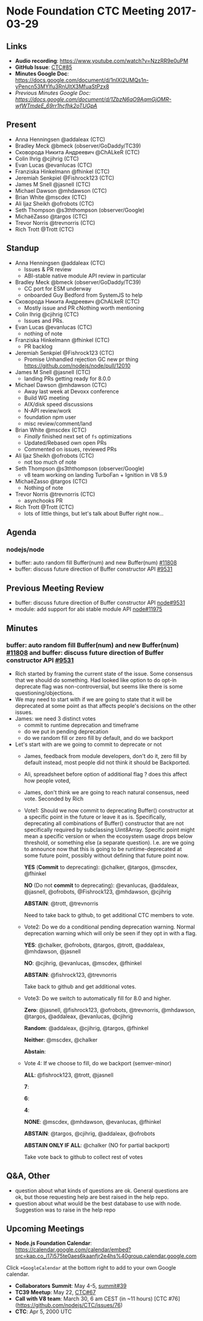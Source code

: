 # Node Foundation CTC Meeting 2017-03-29

## Links

* **Audio recording**: https://www.youtube.com/watch?v=NzzRR9e0uPM
* **GitHub Issue**: [CTC#85](https://github.com/nodejs/CTC/issues/85)
* **Minutes Google Doc**: <https://docs.google.com/document/d/1nIXl2UMQs1n-yPencn53MYlfu3RnUltX3MfuaStPzx8>
* _Previous Minutes Google Doc: <https://docs.google.com/document/d/1ZbzN6qO9AqmGjOMR-wfWTmdeE_69rr1hcfhk2oTUGpA>_

## Present

* Anna Henningsen @addaleax (CTC)
* Bradley Meck @bmeck (observer/GoDaddy/TC39)
* Сковорода Никита Андреевич @ChALkeR (CTC)
* Colin Ihrig @cjihrig (CTC)
* Evan Lucas @evanlucas (CTC)
* Franziska Hinkelmann @fhinkel (CTC)
* Jeremiah Senkpiel @Fishrock123 (CTC)
* James M Snell @jasnell (CTC)
* Michael Dawson @mhdawson (CTC)
* Brian White @mscdex (CTC)
* Ali Ijaz Sheikh @ofrobots (CTC)
* Seth Thompson @s3ththompson (observer/Google)
* MichaëZasso @targos (CTC)
* Trevor Norris @trevnorris (CTC)
* Rich Trott @Trott (CTC)


## Standup

* Anna Henningsen @addaleax (CTC)
  * Issues & PR review
  * ABI-stable native module API review in particular
* Bradley Meck @bmeck (observer/GoDaddy/TC39)
  * CC port for ESM underway
  * onboarded Guy Bedford from SystemJS to help
* Сковорода Никита Андреевич @ChALkeR (CTC)
  * Mostly issue and PR cNothing worth mentioning
* Colin Ihrig @cjihrig (CTC)
  * Issues and PRs.
* Evan Lucas @evanlucas (CTC)
  * nothing of note
* Franziska Hinkelmann @fhinkel (CTC)
  * PR backlog
* Jeremiah Senkpiel @Fishrock123 (CTC)
  * Promise Unhandled rejection GC new pr thing https://github.com/nodejs/node/pull/12010
* James M Snell @jasnell (CTC)
  * landing PRs getting ready for 8.0.0
* Michael Dawson @mhdawson (CTC)
  * Away last week at Devoxx conference
  * Build WG meeting
  * AIX/disk speed discussions
  * N-API review/work
  * foundation npm user
  * misc review/comment/land
* Brian White @mscdex (CTC)
  * _Finally_ finished next set of `fs` optimizations
  * Updated/Rebased own open PRs
  * Commented on issues, reviewed PRs
* Ali Ijaz Sheikh @ofrobots (CTC)
  * not too much of note
* Seth Thompson @s3ththompson (observer/Google)
  * v8 team working on landing TurboFan + Ignition in V8 5.9 
* MichaëZasso @targos (CTC)
  * Nothing of note
* Trevor Norris @trevnorris (CTC)
  * asynchooks PR
* Rich Trott @Trott (CTC)
  * lots of little things, but let's talk about Buffer right now...

## Agenda

### nodejs/node

* buffer: auto random fill Buffer(num) and new Buffer(num) [#11808](https://github.com/nodejs/node/pull/11808)
* buffer: discuss future direction of Buffer constructor API [#9531](https://github.com/nodejs/node/issues/9531)

## Previous Meeting Review

* buffer: discuss future direction of Buffer constructor API [node#9531](https://github.com/nodejs/node/issues/9531)
* module: add support for abi stable module API [node#11975](https://github.com/nodejs/node/issues/11975)

## Minutes

### buffer: auto random fill Buffer(num) and new Buffer(num) [#11808](https://github.com/nodejs/node/pull/11808) and buffer: discuss future direction of Buffer constructor API [#9531](https://github.com/nodejs/node/issues/9531)

* Rich started by framing the current state of the issue. Some
  consensus that we should do something.  Had looked like 
  option to do opt-in deprecate flag was non-controversial, but
  seems like there is some questioning/objections.  
* We may need to start with if we are going to state that it 
  will be deprecated at some point as that affects people's
  decisions on the other issues.
* James: we need 3 distinct votes
  * commit to runtime deprecation and timeframe
  * do we put in pending deprecation
  * do we random fill or zero fill by default, and do we backport
* Let's start with are we going to commit to deprecate or not
  * James, feedback from module developers, don't do it, zero fill
    by default instead, most people did not think it should be
    Backported.
  * Ali, spreadsheet before option of additional flag ? does this
    affect how people voted, 
  * James, don't think we are going to reach natural consensus, 
    need vote.  Seconded by Rich

  * Vote1: Should we now commit to deprecating Buffer() constructor
    at a specific point in the future or leave it as is.
    Specifically, deprecating all combinations of Buffer()
    constructor that are not specifically required by
    subclassing Uint8Array.
    Specific point might mean a specific version or when the
    ecosystem usage drops below threshold, or something else 
    (a separate question). I.e. are we going to announce now that
    this is going to be runtime-deprecated at some future point,
    possibly without defining that future point now.

    **YES** (**Commit** to deprecating): @chalker, @targos, @mscdex, @fhinkel

    **NO** (Do not **commit** to deprecating): @evanlucas, @addaleax, @jasnell,
      @ofrobots, @Fishrock123, @mhdawson, @cjihrig

    **ABSTAIN**: @trott, @trevnorris

    Need to take back to github, to get additional CTC members to vote.

  * Vote2: Do we do a conditional pending deprecation warning.
    Normal deprecation warning which will only be seen if they opt in with
    a flag.  

    **YES**: @chalker, @ofrobots, @targos, @trott, @addaleax, @mhdawson, 
      @jasnell

    **NO**: @cjihrig, @evanlucas, @mscdex, @fhinkel

    **ABSTAIN**: @fishrock123, @trevnorris

    Take back to github and get additional votes.

  * Vote3: Do we switch to automatically fill for 8.0 and higher.
  
    **Zero**: @jasnell, @fishrock123, @ofrobots, @trevnorris, @mhdawson,
      @targos, @addaleax, @evanlucas, @cjihrig
      
    **Random**: @addaleax, @cjihrig, @targos, @fhinkel
    
    **Neither**: @mscdex, @chalker
    
    **Abstain**: 

  * Vote 4: If we choose to fill, do we backport (semver-minor)

    **ALL**: @fishrock123, @trott, @jasnell
  
    **7**:
  
    **6**:
  
    **4**:
  
    **NONE**: @mscdex, @mhdawson, @evanlucas, @fhinkel
  
    **ABSTAIN**: @targos, @cjihrig, @addaleax, @ofrobots
  
    **ABSTAIN ONLY IF ALL**: @chalker (NO for partial backport)

    Take vote back to github to collect rest of votes

## Q&A, Other

* question about what kinds of questions are ok. General questions
  are ok, but those requesting help are best raised in the help repo.
* question about what would be the best database to use with node. 
  Suggestion was to raise in the help repo

## Upcoming Meetings

* **Node.js Foundation Calendar**: https://calendar.google.com/calendar/embed?src=kap.co_i17i575te0aes6kaanfjr2e4hs%40group.calendar.google.com

Click `+GoogleCalendar` at the bottom right to add to your own Google calendar.

* **Collaborators Summit**: May 4-5,
  [summit#39](https://github.com/nodejs/summit/issues/39)
* **TC39 Meetup**: May 22,
  [CTC#67](https://github.com/nodejs/CTC/issues/67)
* **Call with V8 team**: March 30, 6 am CEST    (in ~11 hours)
  [CTC #76] (https://github.com/nodejs/CTC/issues/76)        
* **CTC**: Apr 5, 2000 UTC
